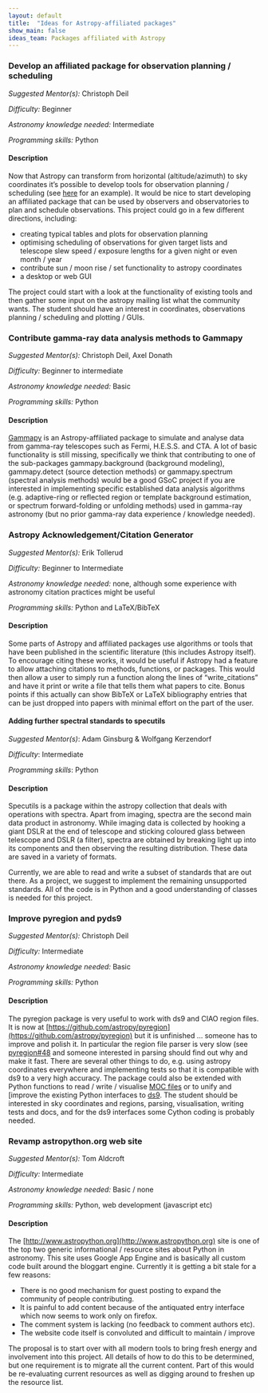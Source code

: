 ```yaml
---
layout: default
title:  "Ideas for Astropy-affiliated packages"
show_main: false
ideas_team: Packages affiliated with Astropy
---
```


### Develop an affiliated package for observation planning / scheduling

*Suggested Mentor(s):* Christoph Deil

*Difficulty:* Beginner

*Astronomy knowledge needed:* Intermediate

*Programming skills:* Python

#### Description

Now that Astropy can transform from horizontal (altitude/azimuth) to sky
coordinates it’s possible to develop tools for observation planning /
scheduling (see
[here](http://docs.astropy.org/en/stable/coordinates/observing-example.html)
for an example). It would be nice to start developing an affiliated package
that can be used by observers and observatories to plan and schedule
observations. This project could go in a few different directions, including:

* creating typical tables and plots for observation planning
* optimising scheduling of observations for given target lists and telescope slew speed / exposure lengths for a given night or even month / year
* contribute sun / moon rise / set functionality to astropy coordinates
* a desktop or web GUI

The project could start with a look at the functionality of existing tools
and then gather some input on the astropy mailing list what the community
wants. The student should have an interest in coordinates, observations
planning / scheduling and plotting / GUIs.


### Contribute gamma-ray data analysis methods to Gammapy

*Suggested Mentor(s):* Christoph Deil, Axel Donath

*Difficulty:* Beginner to intermediate

*Astronomy knowledge needed:* Basic

*Programming skills:* Python

#### Description

[Gammapy](https://gammapy.readthedocs.org/en/latest/) is an Astropy-affiliated package to simulate and analyse data from gamma-ray telescopes such as Fermi, H.E.S.S. and CTA. A lot of basic functionality is still missing, specifically we think that contributing to one of the sub-packages gammapy.background (background modeling), gammapy.detect (source detection methods) or gammapy.spectrum (spectral analysis methods) would be a good GSoC project if you are interested in implementing specific established data analysis algorithms (e.g. adaptive-ring or reflected region or template background estimation, or spectrum forward-folding or unfolding methods) used in gamma-ray astronomy (but no prior gamma-ray data experience / knowledge needed).


### Astropy Acknowledgement/Citation Generator

*Suggested Mentor(s):* Erik Tollerud

*Difficulty:* Beginner to Intermediate

*Astronomy knowledge needed:* none, although some experience with astronomy citation practices might be useful

*Programming skills:* Python and LaTeX/BibTeX

#### Description

Some parts of Astropy and affiliated packages use algorithms or tools that have
been published in the scientific literature (this includes Astropy itself). To
encourage citing these works, it would be useful if Astropy had a feature to
allow attaching citations to methods, functions, or packages. This would then
allow a user to simply run a function along the lines of “write_citations” and
have it print or write a file that tells them what papers to cite. Bonus points
if this actually can show BibTeX or LaTeX bibliography entries that can be just
dropped into papers with minimal effort on the part of the user.

#### Adding further spectral standards to specutils

*Suggested Mentor(s)*: Adam Ginsburg & Wolfgang Kerzendorf

*Difficulty*: Intermediate

*Programming skills*: Python

#### Description

Specutils is a package within the astropy collection that deals with operations with spectra. Apart from imaging, spectra are the second main data product in astronomy. While imaging data is collected by hooking a giant DSLR at the end of telescope and sticking coloured glass between telescope and DSLR (a filter), spectra are obtained by breaking light up into its components and then observing the resulting distribution. These data are saved in a variety of formats. 

Currently, we are able to read and write a subset of standards that are out there. As a project, we suggest to implement the remaining unsupported standards. All of the code is in Python and a good understanding of classes is needed for this project. 

### Improve pyregion and pyds9

*Suggested Mentor(s):* Christoph Deil

*Difficulty:* Intermediate

*Astronomy knowledge needed:* Basic

*Programming skills:* Python

#### Description

The pyregion package is very useful to work with ds9 and CIAO region files. It
is now at
[https://github.com/astropy/pyregion](https://github.com/astropy/pyregion) but
it is unfinished … someone has to improve and polish it. In particular the
region file parser is very slow (see
[pyregion#48](https://github.com/astropy/pyregion/issues/48) and someone
interested in parsing should find out why and make it fast. There are several
other things to do, e.g. using astropy coordinates everywhere and implementing
tests so that it is compatible with ds9 to a very high accuracy. The package
could also be extended with Python functions to read / write / visualise [MOC
files](http://www.ivoa.net/documents/MOC/) or to unify and [improve the
existing Python interfaces to
[ds9](https://github.com/ericmandel/pyds9/issues/2). The student should be
interested in sky coordinates and regions, parsing, visualisation, writing
tests and docs, and for the ds9 interfaces some Cython coding is probably
needed.

### Revamp astropython.org web site

*Suggested Mentor(s):* Tom Aldcroft

*Difficulty:* Intermediate

*Astronomy knowledge needed:* Basic / none

*Programming skills:* Python, web development (javascript etc)

#### Description

The [http://www.astropython.org](http://www.astropython.org) site is one of the
top two generic informational / resource sites about Python in astronomy. This
site uses Google App Engine and is basically all custom code built around the
bloggart engine. Currently it is getting a bit stale for a few reasons:

* There is no good mechanism for guest posting to expand the community of people contributing.
* It is painful to add content because of the antiquated entry interface which now seems to work only on firefox.
* The comment system is lacking (no feedback to comment authors etc).
* The website code itself is convoluted and difficult to maintain / improve

The proposal is to start over with all modern tools to bring fresh energy and involvement into this project.  All details of how to do this to be determined, but one requirement is to migrate all the current content.  Part of this would be re-evaluating current resources as well as digging around to freshen up the resource list.



